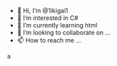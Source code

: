 - 👋 Hi, I’m @1ikigai1
- 👀 I’m interested in C#
- 🌱 I’m currently learning html
- 💞️ I’m looking to collaborate on ...
- 📫 How to reach me ...


a
